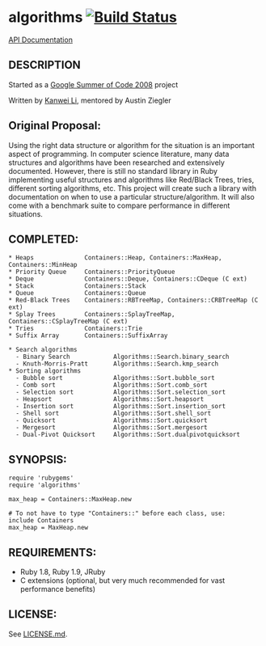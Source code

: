 # algorithms [![Build Status](https://travis-ci.org/kanwei/algorithms.svg?branch=master)](https://travis-ci.org/github/kanwei/algorithms)

[API Documentation](http://kanwei.github.io/algorithms/)

## DESCRIPTION

Started as a [Google Summer of Code 2008](http://code.google.com/soc/2008/ruby/about.html) project

Written by [Kanwei Li](http://kanwei.com/), mentored by Austin Ziegler

## Original Proposal: ##

Using the right data structure or algorithm for the situation is an important
aspect of programming. In computer science literature, many data structures
and algorithms have been researched and extensively documented. However, there
is still no standard library in Ruby implementing useful structures and
algorithms like Red/Black Trees, tries, different sorting algorithms, etc.
This project will create such a library with documentation on when to use a
particular structure/algorithm. It will also come with a benchmark suite to
compare performance in different situations.

## COMPLETED:

    * Heaps              Containers::Heap, Containers::MaxHeap, Containers::MinHeap
    * Priority Queue     Containers::PriorityQueue
    * Deque              Containers::Deque, Containers::CDeque (C ext)
    * Stack              Containers::Stack
    * Queue              Containers::Queue
    * Red-Black Trees    Containers::RBTreeMap, Containers::CRBTreeMap (C ext)
    * Splay Trees        Containers::SplayTreeMap, Containers::CSplayTreeMap (C ext)
    * Tries              Containers::Trie
    * Suffix Array       Containers::SuffixArray

    * Search algorithms
      - Binary Search            Algorithms::Search.binary_search
      - Knuth-Morris-Pratt       Algorithms::Search.kmp_search
    * Sorting algorithms           
      - Bubble sort              Algorithms::Sort.bubble_sort
      - Comb sort                Algorithms::Sort.comb_sort
      - Selection sort           Algorithms::Sort.selection_sort
      - Heapsort                 Algorithms::Sort.heapsort
      - Insertion sort           Algorithms::Sort.insertion_sort
      - Shell sort               Algorithms::Sort.shell_sort
      - Quicksort                Algorithms::Sort.quicksort
      - Mergesort                Algorithms::Sort.mergesort
      - Dual-Pivot Quicksort     Algorithms::Sort.dualpivotquicksort

## SYNOPSIS:

    require 'rubygems'
    require 'algorithms'

    max_heap = Containers::MaxHeap.new

    # To not have to type "Containers::" before each class, use:
    include Containers
    max_heap = MaxHeap.new

## REQUIREMENTS:

* Ruby 1.8, Ruby 1.9, JRuby
* C extensions (optional, but very much recommended for vast performance benefits)

## LICENSE:

See [LICENSE.md](LICENSE.md).
